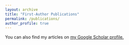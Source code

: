 ```yaml
---
layout: archive
title: "First-Author Publications"
permalink: /publications/
author_profile: true
---
```


<!--{% if author.googlescholar %} -->
  You can also find my articles on <u><a href="{{https://scholar.google.com/citations?user=3ubVhAMAAAAJ&hl=en}}">my Google Scholar profile</a>.</u>
<!--{% endif %}-->

<!--
{% include base_path %}

{% for post in site.publications reversed %}
  {% include archive-single.html %}
{% endfor %}
-->
